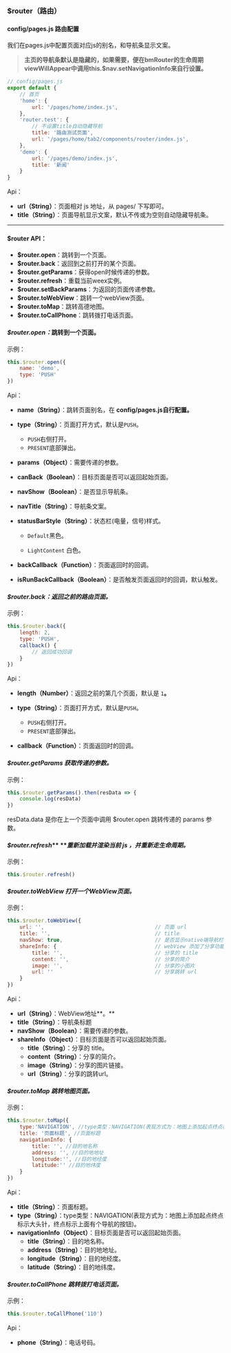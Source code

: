 ### $router（路由）

#### **config/pages.js 路由配置**

我们在pages.js中配置页面对应js的别名，和导航条显示文案。

> **主页的导航条默认是隐藏的，如果需要，便在bmRouter的生命周期 viewWillAppear中调用this.$nav.setNavigationInfo来自行设置。**

```js
// config/pages.js
export default {
    // 首页
    'home': {
        url: '/pages/home/index.js',
    },
    'router.test': {
        // 不设置title自动隐藏导航
        title: '路由测试页面',
        url: '/pages/home/tab2/components/router/index.js',
    },
    'demo': {
        url: '/pages/demo/index.js',
        title: '新闻'
    }
}
```

Api：

* **url（String）**：页面相对 js 地址，从 pages/ 下写即可。
* **title（String）**：页面导航显示文案，默认不传或为空则自动隐藏导航条。

---

#### $router API：

* **$router.open**：跳转到一个页面。
* **$router.back**：返回到之前打开的某个页面。
* **$router.getParams**：获得open时候传递的参数。
* **$router.refresh**：重载当前weex实例。
* **$router.setBackParams**：为返回的页面传递参数。
* **$router.toWebView**：跳转一个webView页面。
* **$router.toMap**：跳转高德地图。
* **$router.toCallPhone**：跳转拨打电话页面。

#### _**$router.open：**_**跳转到一个页面**。

示例：

```js
this.$router.open({
    name: 'demo',
    type: 'PUSH'
})
```

Api：

* **name（String）**：跳转页面别名，在 **config/pages.js自行配置。**
* **type（String）**：页面打开方式，默认是`PUSH`。
  * `PUSH`右侧打开。
  * `PRESENT`底部弹出。
* **params（Object）**：需要传递的参数。
* **canBack（Boolean）**：目标页面是否可以返回起始页面。
* **navShow（Boolean）**：是否显示导航条。
* **navTitle（String）**：导航条文案。
* **statusBarStyle（String）**：状态栏\(电量，信号\)样式。

  * `Default`黑色。

  * `LightContent` 白色。

* **backCallback（Function）**：页面返回时的回调。

* **isRunBackCallback（Boolean）**：是否触发页面返回时的回调，默认触发。

#### _**$router.back：返回之前的路由页面。**_

示例：

```js
this.$router.back({
    length: 2,
    type: 'PUSH',
    callback() {
        // 返回成功回调
    }
})
```

Api：

* **length（Number）**：返回之前的第几个页面，默认是 `1`**。**
* **type（String）**：页面打开方式，默认是`PUSH`。

  * `PUSH`右侧打开。
  * `PRESENT`底部弹出。

* **callback（Function）**：页面返回时的回调。

#### _**$router.getParams 获取传递的参数。**_

示例：

```js
this.$router.getParams().then(resData => {
    console.log(resData)
})
```

resData.data 是你在上一个页面中调用 $router.open 跳转传递的 params 参数。

#### _**$router.refresh**_** **_重新加载并渲染当前 js ，并重新走生命周期。_

示例：

```js
this.$router.refresh()
```

#### _**$router.toWebView 打开一个WebView页面。**_

示例：

```js
this.$router.toWebView({
    url: '',                                    // 页面 url
    title: '',                                  // title
    navShow: true,                              // 是否显示native端导航栏，默认是true
    shareInfo: {                                // webView 添加了分享功能，如需使用分享请传入一下信息（目前就支持分享到微信朋友圈，微信好友其他如有需要后续添加）
        title: '',                              // 分享的 title
        content: '',                            // 分享的简介
        image: '',                              // 分享的小图片
        url: ''                                 // 分享跳转 url
    }
})
```

Api：

* **url（String）**：WebView地址**。**
* **title（String）**：导航条标题
* **navShow（Boolean）**：需要传递的参数。
* **shareInfo（Object）**：目标页面是否可以返回起始页面。
  * **title（String）**：分享的 title。
  * **content（String）**：分享的简介。
  * **image（String）**：分享的图片链接。
  * **url（String）**：分享的跳转url。

#### _**$router.toMap 跳转地图页面。**_

示例：

```js
this.$router.toMap({
    type:'NAVIGATION', //type类型：NAVIGATION(表现方式为：地图上添加起点终点标示大头针，终点标示上面有个导航的按钮)
    title: '页面标题', //页面标题
    navigationInfo: {
        title: '', //目的地名称
        address: '', //目的地地址
        longitude:'', //目的地经度
        latitude:'' //目的地纬度
    }
})
```

Api：

* **title（String）**：页面标题。
* **type（String）**：type类型：NAVIGATION\(表现方式为：地图上添加起点终点标示大头针，终点标示上面有个导航的按钮\)。
* **navigationInfo（Object）**：目标页面是否可以返回起始页面。
  * **title（String）**：目的地名称。
  * **address（String）**：目的地地址。
  * **longitude（String）**：目的地经度。
  * **latitude（String）**：目的地纬度。

#### _**$router.toCallPhone 跳转拨打电话页面。**_

示例：

```js
this.$router.toCallPhone('110')
```

Api：

* **phone（String）**：电话号码。



